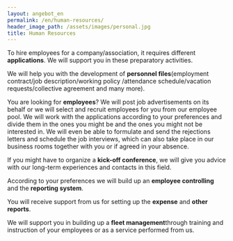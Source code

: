 ```yaml
---
layout: angebot_en
permalink: /en/human-resources/
header_image_path: /assets/images/personal.jpg
title: Human Resources
---
```

To hire employees for a company/association, it requires different **applications**. We will support you in these preparatory activities.

We will help you with the development of **personnel files**(employment contract/job description/working policy /attendance schedule/vacation requests/collective agreement and many more).

You are looking for **employees**? We will post job advertisements on its behalf or we will select and recruit employees for you from our employee pool. We will work with the applications according to your preferences and divide them in the ones you might be and the ones you might not be interested in. We will even be able to formulate and send the rejections letters and schedule the job interviews, which can also take place in our business rooms together with you or if agreed in your absence.

If you might have to organize a **kick-off conference**, we will give you advice with our long-term experiences and contacts in this field.

According to your preferences we will build up an **employee controlling** and the **reporting system**.

You will receive support from us for setting up the **expense** and **other reports**.

We will support you in building up a **fleet management**through training and instruction of your employees or as a service performed from us.